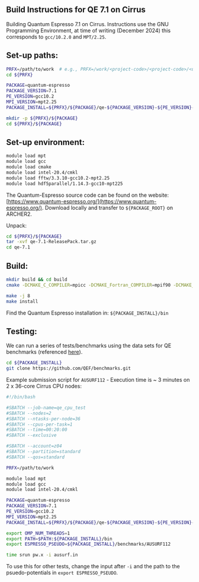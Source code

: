 Build Instructions for QE 7.1 on Cirrus
-----------------------------------------

Building Quantum Espresso 7.1 on Cirrus. Instructions use the GNU Programming Environment, at time of writing (December 2024) this corresponds to `gcc/10.2.0` and `MPT/2.25`.

Set-up paths: 
-------------------
```bash
PRFX=/path/to/work  # e.g., PRFX=/work/<project-code>/<project-code>/<username>/software
cd ${PRFX}

PACKAGE=quantum-espresso
PACKAGE_VERSION=7.1
PE_VERSION=gcc10.2
MPI_VERSION=mpt2.25
PACKAGE_INSTALL=${PRFX}/${PACKAGE}/qe-${PACKAGE_VERSION}-${PE_VERSION}-${MPI_VERSION}

mkdir -p ${PRFX}/${PACKAGE}
cd ${PRFX}/${PACKAGE}
```

Set-up environment:
-------------------

```bash 
module load mpt
module load gcc
module load cmake
module load intel-20.4/cmkl
module load fftw/3.3.10-gcc10.2-mpt2.25
module load hdf5parallel/1.14.3-gcc10-mpt225
```

The Quantum-Espresso source code can be found on the website: [https://www.quantum-espresso.org/](https://www.quantum-espresso.org/). Download locally and transfer to `${PACKAGE_ROOT}` on ARCHER2. 

Unpack: 
```bash 
cd ${PRFX}/${PACKAGE}
tar -xvf qe-7.1-ReleasePack.tar.gz
cd qe-7.1
```

Build:
-------
```bash 
mkdir build && cd build
cmake -DCMAKE_C_COMPILER=mpicc -DCMAKE_Fortran_COMPILER=mpif90 -DCMAKE_INSTALL_PREFIX=${PACKAGE_INSTALL} -DCMAKE_Fortran_FLAGS="-ffpe-summary=none" ..

make -j 8 
make install
```

Find the Quantum Espresso installation in: `${PACKAGE_INSTALL}/bin`


Testing:
---------

We can run a series of tests/benchmarks using the data sets for QE benchmarks (referenced [here](https://www.quantum-espresso.org/benchmarks/)). 

```bash
cd ${PACKAGE_INSTALL}
git clone https://github.com/QEF/benchmarks.git
```

Example submission script for `AUSURF112` - Execution time is ~ 3 minutes on 2 x 36-core Cirrus CPU nodes: 
```bash
#!/bin/bash

#SBATCH --job-name=qe_cpu_test
#SBATCH --nodes=2
#SBATCH --ntasks-per-node=36
#SBATCH --cpus-per-task=1
#SBATCH --time=00:20:00
#SBATCH --exclusive 

#SBATCH --account=z04
#SBATCH --partition=standard
#SBATCH --qos=standard

PRFX=/path/to/work

module load mpt
module load gcc
module load intel-20.4/cmkl

PACKAGE=quantum-espresso
PACKAGE_VERSION=7.1
PE_VERSION=gcc10.2
MPI_VERSION=mpt2.25
PACKAGE_INSTALL=${PRFX}/${PACKAGE}/qe-${PACKAGE_VERSION}-${PE_VERSION}-${MPI_VERSION}

export OMP_NUM_THREADS=1
export PATH=$PATH:${PACKAGE_INSTALL}/bin
export ESPRESSO_PSEUDO=${PACKAGE_INSTALL}/benchmarks/AUSURF112

time srun pw.x -i ausurf.in
```

To use this for other tests, change the input after `-i` and the path to the psuedo-potentials in `export ESPRESSO_PSEUDO`. 
